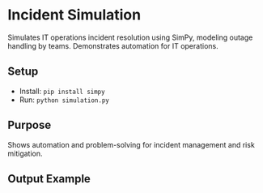 # Incident Simulation
Simulates IT operations incident resolution using SimPy, modeling outage handling by teams. Demonstrates automation for IT operations.

## Setup
- Install: `pip install simpy`
- Run: `python simulation.py`

## Purpose
Shows automation and problem-solving for incident management and risk mitigation.

## Output Example
